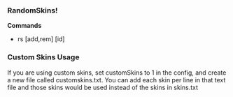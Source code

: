### RandomSkins!

**Commands**
- rs [add,rem] [id]

### Custom Skins Usage
If you are using custom skins, set customSkins to 1 in the config, and create a new file called customskins.txt. 
You can add each skin per line in that text file and those skins would be used instead of the skins in skins.txt



